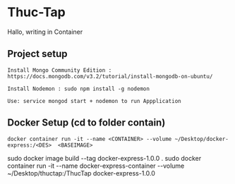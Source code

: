 # Thuc-Tap
Hallo, writing in Container
## Project setup

```
Install Mongo Community Edition : https://docs.mongodb.com/v3.2/tutorial/install-mongodb-on-ubuntu/
```
```
Install Nodemon : sudo npm install -g nodemon
```
```
Use: service mongod start + nodemon to run Appplication
```

## Docker Setup (cd to folder contain)
```
docker container run -it --name <CONTAINER> --volume ~/Desktop/docker-express:/<DES>  <BASEIMAGE>
```
sudo docker image build --tag docker-express-1.0.0 .
sudo docker container run -it --name docker-express-container --volume ~/Desktop/thuctap:/ThucTap docker-express-1.0.0
